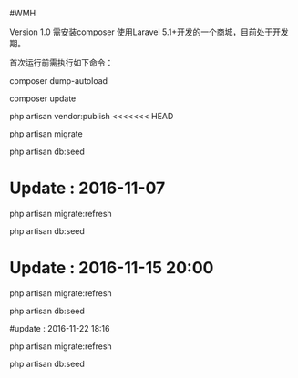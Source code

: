 #WMH

Version 1.0
需安装composer
使用Laravel 5.1+开发的一个商城，目前处于开发期。

首次运行前需执行如下命令：

composer dump-autoload

composer update

php artisan vendor:publish
<<<<<<< HEAD

php artisan migrate

php artisan db:seed

# Update :   2016-11-07

php artisan migrate:refresh

php artisan db:seed

# Update :   2016-11-15 20:00

php artisan migrate:refresh

php artisan db:seed

#update : 2016-11-22 18:16

php artisan migrate:refresh

php artisan db:seed

